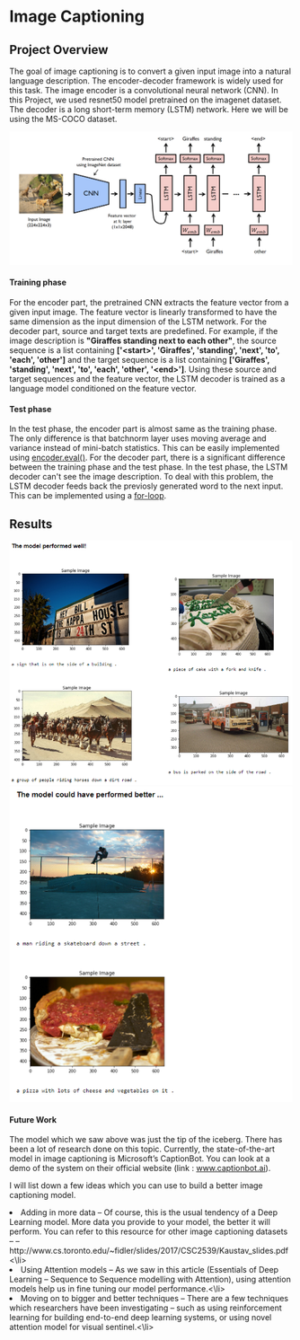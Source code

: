 # Image Captioning

## Project Overview

The goal of image captioning is to convert a given input image into a natural language description. The encoder-decoder framework is widely used for this task. The image encoder is a convolutional neural network (CNN). In this Project, we used resnet50 model pretrained on the imagenet dataset. The decoder is a long short-term memory (LSTM) network. Here we will be using the MS-COCO dataset. 

![alt text](image.png)

#### Training phase
For the encoder part, the pretrained CNN extracts the feature vector from a given input image. The feature vector is linearly transformed to have the same dimension as the input dimension of the LSTM network. For the decoder part, source and target texts are predefined. For example, if the image description is **"Giraffes standing next to each other"**, the source sequence is a list containing **['\<start\>', 'Giraffes', 'standing', 'next', 'to', 'each', 'other']** and the target sequence is a list containing **['Giraffes', 'standing', 'next', 'to', 'each', 'other', '\<end\>']**. Using these source and target sequences and the feature vector, the LSTM decoder is trained as a language model conditioned on the feature vector.

#### Test phase
In the test phase, the encoder part is almost same as the training phase. The only difference is that batchnorm layer uses moving average and variance instead of mini-batch statistics. This can be easily implemented using [encoder.eval()](https://github.com/yunjey/pytorch-tutorial/blob/master/tutorials/03-advanced/image_captioning/sample.py#L37). For the decoder part, there is a significant difference between the training phase and the test phase. In the test phase, the LSTM decoder can't see the image description. To deal with this problem, the LSTM decoder feeds back the previosly generated word to the next input. This can be implemented using a [for-loop](https://github.com/yunjey/pytorch-tutorial/blob/master/tutorials/03-advanced/image_captioning/model.py#L48).

## Results
![alt text](results_1.png)
![alt text](results_2.png)

#### Future Work
The model which we saw above was just the tip of the iceberg. There has been a lot of research done on this topic. Currently, the state-of-the-art model in image captioning is Microsoft’s CaptionBot. You can look at a demo of the system on their official website (link : www.captionbot.ai).

I will list down a few ideas which you can use to build a better image captioning model.

<li>Adding in more data – Of course,  this is the usual tendency of a Deep Learning model. More data you provide to your model, the better it will perform. You can refer to this resource for other image captioning datasets – – http://www.cs.toronto.edu/~fidler/slides/2017/CSC2539/Kaustav_slides.pdf<\li>
<li>Using Attention models – As we saw in this article (Essentials of Deep Learning – Sequence to Sequence modelling with Attention), using attention models help us in fine tuning our model performance.<\li>
<li>Moving on to bigger and better techniques – There are a few techniques which researchers have been investigating – such as using reinforcement learning for building end-to-end deep learning systems, or using novel attention model for visual sentinel.<\li>
